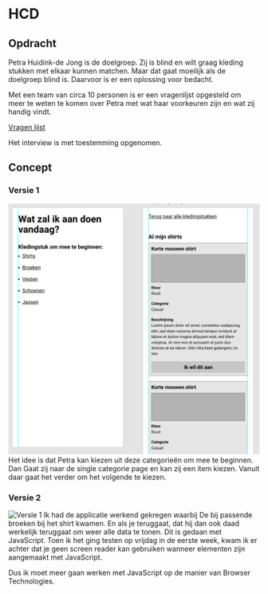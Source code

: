 # HCD
## Opdracht
Petra Huidink-de Jong is de doelgroep. Zij is blind en wilt graag kleding stukken met elkaar kunnen matchen. Maar dat gaat moeilijk als de doelgroep blind is. Daarvoor is er een oplossing voor bedacht.

Met een team van circa 10 personen is er een vragenlijst opgesteld om meer te weten te komen over Petra met wat haar voorkeuren zijn en wat zij handig vindt. 

[Vragen lijst](https://docs.google.com/document/d/19J_38NkLhnx6Z5d7lens3TmKvPoLd499wUBorTF2mHA/edit?pli=1)

Het interview is met toestemming opgenomen. 

## Concept
### Versie 1
![Design 1](https://github.com/xiaonanpols21/hcd/blob/main/img/readme/design-1.png)
Het idee is dat Petra kan kiezen uit deze categorieën om mee te beginnen. Dan Gaat zij naar de single categorie page en kan zij een item kiezen. Vanuit daar gaat het verder om het volgende te kiezen. 

### Versie 2
![Versie 1](https://github.com/xiaonanpols21/hcd/blob/main/img/readme/v-1.jpg)
Ik had de applicatie werkend gekregen waarbij De bij passende broeken bij het shirt kwamen. En als je teruggaat, dat hij dan ook daad werkelijk teruggaat om weer alle data te tonen. Dit is gedaan met JavaScript. Toen ik het ging testen op vrijdag in de eerste week, kwam ik er achter dat je geen screen reader kan gebruiken wanneer elementen zijn aangemaakt met JavaScript. 

Dus ik moet meer gaan werken met JavaScript op de manier van Browser Technologies. 